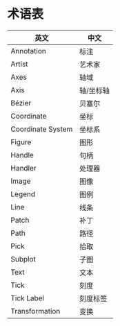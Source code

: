 # 术语表

| 英文 | 中文 |
| --- | --- |
| Annotation | 标注 |
| Artist | 艺术家 |
| Axes | 轴域 |
| Axis | 轴/坐标轴 |
| Bézier | 贝塞尔 |
| Coordinate | 坐标 |
| Coordinate System | 坐标系 |
| Figure | 图形 |
| Handle | 句柄 |
| Handler | 处理器 |
| Image | 图像 |
| Legend | 图例 |
| Line | 线条 |
| Patch | 补丁 |
| Path | 路径 |
| Pick | 拾取 |
| Subplot | 子图 |
| Text | 文本 |
| Tick | 刻度 |
| Tick Label | 刻度标签 |
| Transformation | 变换 |





